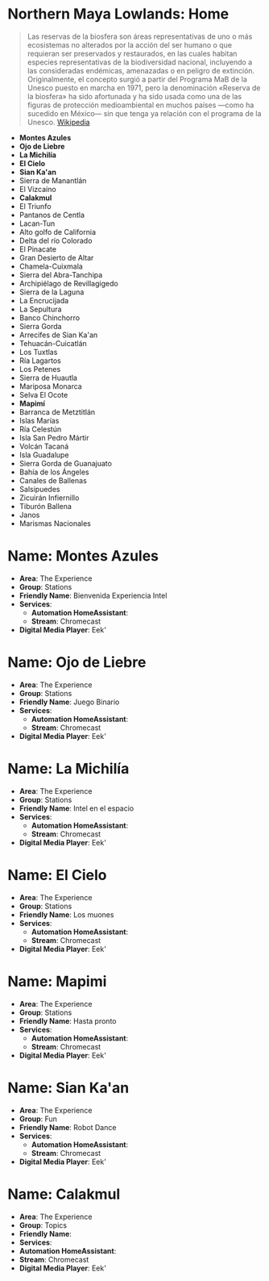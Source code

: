 # Northern Maya Lowlands: Home

> Las reservas de la biosfera son áreas representativas de uno o más ecosistemas no alterados por la acción del ser humano o que requieran ser preservados y restaurados, en las cuales habitan especies representativas de la biodiversidad nacional, incluyendo a las consideradas endémicas, amenazadas o en peligro de extinción. Originalmente, el concepto surgió a partir del Programa MaB de la Unesco puesto en marcha en 1971, pero la denominación «Reserva de la biosfera» ha sido afortunada y ha sido usada como una de las figuras de protección medioambiental en muchos países —como ha sucedido en México— sin que tenga ya relación con el programa de la Unesco. [Wikipedia](https://es.wikipedia.org/wiki/Reservas_de_la_biosfera_de_México)

* **Montes Azules**
* **Ojo de Liebre**
* **La Michilía**
* **El Cielo**
* **Sian Ka'an**
* Sierra de Manantlán
* El Vizcaíno
* **Calakmul** 
* El Triunfo
* Pantanos de Centla
* Lacan-Tun
* Alto golfo de California
* Delta del río Colorado
* El Pinacate
* Gran Desierto de Altar
* Chamela-Cuixmala
* Sierra del Abra-Tanchipa
* Archipiélago de Revillagigedo
* Sierra de la Laguna
* La Encrucijada
* La Sepultura
* Banco Chinchorro
* Sierra Gorda
* Arrecifes de Sian Ka'an
* Tehuacán-Cuicatlán
* Los Tuxtlas
* Ría Lagartos
* Los Petenes
* Sierra de Huautla
* Mariposa Monarca
* Selva El Ocote
* **Mapimí**
* Barranca de Metztitlán
* Islas Marías
* Ría Celestún
* Isla San Pedro Mártir
* Volcán Tacaná
* Isla Guadalupe
* Sierra Gorda de Guanajuato
* Bahía de los Ángeles
* Canales de Ballenas
* Salsipuedes
* Zicuirán Infiernillo
* Tiburón Ballena
* Janos
* Marismas Nacionales

# Name: Montes Azules

- __Area__: The Experience
- __Group__: Stations
- __Friendly Name__: Bienvenida Experiencia Intel
- __Services__:
  - __Automation HomeAssistant__:
  - __Stream__: Chromecast
- __Digital Media Player__: Eek'

# Name: Ojo de Liebre

- __Area__: The Experience
- __Group__: Stations
- __Friendly Name__: Juego Binario
- __Services__:
  - __Automation HomeAssistant__:
  - __Stream__: Chromecast
- __Digital Media Player__: Eek'

# Name: La Michilía

- __Area__: The Experience
- __Group__: Stations
- __Friendly Name__: Intel en el espacio
- __Services__:
  - __Automation HomeAssistant__:
  - __Stream__: Chromecast
- __Digital Media Player__: Eek'


# Name: El Cielo

- __Area__: The Experience
- __Group__: Stations
- __Friendly Name__: Los muones
- __Services__:
  - __Automation HomeAssistant__:
  - __Stream__: Chromecast
- __Digital Media Player__: Eek'

# Name: Mapimi

- __Area__: The Experience
- __Group__: Stations
- __Friendly Name__: Hasta pronto
- __Services__:
  - __Automation HomeAssistant__:
  - __Stream__: Chromecast
- __Digital Media Player__: Eek'

# Name: Sian Ka'an

- __Area__: The Experience
- __Group__: Fun
- __Friendly Name__: Robot Dance
- __Services__:
  - __Automation HomeAssistant__:
  - __Stream__: Chromecast
- __Digital Media Player__: Eek'

# Name: Calakmul

- __Area__: The Experience
- __Group__: Topics
- __Friendly Name__: 
- __Services__:
- __Automation HomeAssistant__:
- __Stream__: Chromecast
- __Digital Media Player__: Eek'
